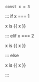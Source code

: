 ```node exec
const x = 3
```

::: if x === 1

x is {{ x }}

::: elif x === 2

x is {{ x }}

::: else

x is {{ x }}

:::
